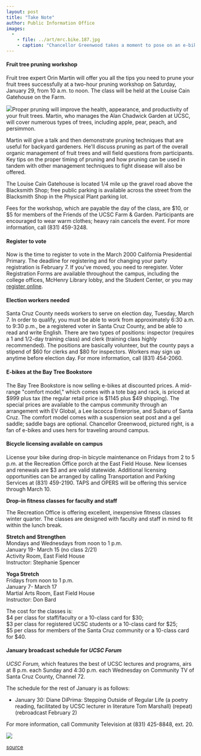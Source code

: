 ```yaml
---
layout: post
title: "Take Note"
author: Public Information Office
images:
  -
    - file: ../art/mrc.bike.187.jpg
    - caption: "Chancellor Greenwood takes a moment to pose on an e-bike."
---
```


####

#### Fruit tree pruning workshop

Fruit tree expert Orin Martin will offer you all the tips you need to prune your fruit trees successfully at a two-hour pruning workshop on Saturday, January 29, from 10 a.m. to noon. The class will be held at the Louise Cain Gatehouse on the Farm.  
  
![][1]Proper pruning will improve the health, appearance, and productivity of your fruit trees. Martin, who manages the Alan Chadwick Garden at UCSC, will cover numerous types of trees, including apple, pear, peach, and persimmon.   
  
Martin will give a talk and then demonstrate pruning techniques that are useful for backyard gardeners. He'll discuss pruning as part of the overall organic management of fruit trees and will field questions from participants. Key tips on the proper timing of pruning and how pruning can be used in tandem with other management techniques to fight disease will also be offered.   
  
The Louise Cain Gatehouse is located 1/4 mile up the gravel road above the Blacksmith Shop; free public parking is available across the street from the Blacksmith Shop in the Physical Plant parking lot.   
  
Fees for the workshop, which are payable the day of the class, are $10, or $5 for members of the Friends of the UCSC Farm & Garden. Participants are encouraged to wear warm clothes; heavy rain cancels the event. For more information, call (831) 459-3248.

####

#### Register to vote

Now is the time to register to vote in the March 2000 California Presidential Primary. The deadline for registering and for changing your party registration is February 7. If you've moved, you need to reregister. Voter Registration Forms are available throughout the campus, including the college offices, McHenry Library lobby, and the Student Center, or you may [register online][2].

####

#### Election workers needed

Santa Cruz County needs workers to serve on election day, Tuesday, March 7. In order to qualify, you must be able to work from approximately 6:30 a.m. to 9:30 p.m., be a registered voter in Santa Cruz County, and be able to read and write English. There are two types of positions: inspector (requires a 1 and 1/2-day training class) and clerk (training class highly recommended). The positions are basically volunteer, but the county pays a stipend of $60 for clerks and $80 for inspectors. Workers may sign up anytime before election day. For more information, call (831) 454-2060.

#### E-bikes at the Bay Tree Bookstore

The Bay Tree Bookstore is now selling e-bikes at discounted prices. A mid-range "comfort model," which comes with a tote bag and rack, is priced at $999 plus tax (the regular retail price is $1145 plus $49 shipping). The special prices are available to the campus community through an arrangement with EV Global, a Lee Iacocca Enterprise, and Subaru of Santa Cruz. The comfort model comes with a suspension seat post and a gel saddle; saddle bags are optional. Chancellor Greenwood, pictured right, is a fan of e-bikes and uses hers for traveling around campus.

####

#### Bicycle licensing available on campus

License your bike during drop-in bicycle maintenance on Fridays from 2 to 5 p.m. at the Recreation Office porch at the East Field House. New licenses and renewals are $3 and are valid statewide. Additional licensing opportunities can be arranged by calling Transportation and Parking Services at (831) 459-2190. TAPS and OPERS will be offering this service through March 10.

**Drop-in fitness classes for faculty and staff**

The Recreation Office is offering excellent, inexpensive fitness classes winter quarter. The classes are designed with faculty and staff in mind to fit within the lunch break.  
  
**Stretch and Strengthen**  
Mondays and Wednesdays from noon to 1 p.m.  
January 19- March 15 (no class 2/21)  
Activity Room, East Field House  
Instructor: Stephanie Spencer  
  
**Yoga Stretch**  
Fridays from noon to 1 p.m.  
January 7- March 17  
Martial Arts Room, East Field House   
Instructor: Don Bard   
  
The cost for the classes is:  
$4 per class for staff/faculty or a 10-class card for $30;  
$3 per class for registered UCSC students or a 10-class card for $25;  
$5 per class for members of the Santa Cruz community or a 10-class card for $40.

#### January broadcast schedule for _UCSC Forum_

_UCSC Forum,_ which features the best of UCSC lectures and programs, airs at 8 p.m. each Sunday and 4:30 p.m. each Wednesday on Community TV of Santa Cruz County, Channel 72.  
  
The schedule for the rest of January is as follows:

* January 30: Diane DiPrima: Stepping Outside of Regular Life (a poetry reading, facilitated by UCSC lecturer in literature Tom Marshall) (repeat) (rebroadcast February 2)

For more information, call Community Television at (831) 425-8848, ext. 20.

  
  
![ ][3]

[1]: ../art/prune.175.jpg
[2]: http://www.ucsc.edu/resources/register_to_vote.html
[3]: ../../images/trans.gif

[source](http://www1.ucsc.edu/currents/99-00/01-24/takenote.html "Permalink to takenote")
